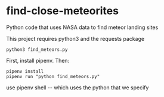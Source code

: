 # find-close-meteorites
Python code that uses NASA data to find meteor landing sites

This project requires python3 and the requests package

`python3 find_meteors.py`

First, install pipenv. Then:
```
pipenv install
pipenv run "python find_meteors.py"
```


use pipenv shell -- which uses the python that we specify